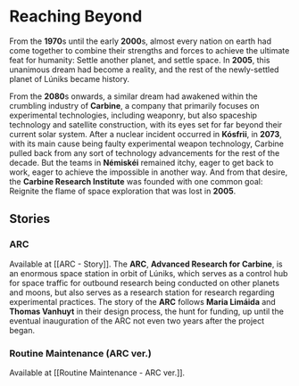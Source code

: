 # Reaching Beyond
From the **1970**s until the early **2000**s, almost every nation on earth had come together to combine their strengths and forces to achieve the ultimate feat for humanity: Settle another planet, and settle space. In **2005**, this unanimous dream had become a reality, and the rest of the newly-settled planet of Lúniks became history.

From the **2080**s onwards, a similar dream had awakened within the crumbling industry of **Carbine**, a company that primarily focuses on experimental technologies, including weaponry, but also spaceship technology and satellite construction, with its eyes set for far beyond their current solar system. After a nuclear incident occurred in **Kósfrii**, in **2073**, with its main cause being faulty experimental weapon technology, Carbine pulled back from any sort of technology advancements for the rest of the decade. But the teams in **Némiskéi** remained itchy, eager to get back to work, eager to achieve the impossible in another way. And from that desire, the **Carbine Research Institute** was founded with one common goal: Reignite the flame of space exploration that was lost in **2005**.

## Stories
### ARC
Available at [[ARC - Story]]. The **ARC**, **Advanced Research for Carbine**, is an enormous space station in orbit of Lúniks, which serves as a control hub for space traffic for outbound research being conducted on other planets and moons, but also serves as a research station for research regarding experimental practices. The story of the **ARC** follows **Maria Limáida** and **Thomas Vanhuyt** in their design process, the hunt for funding, up until the eventual inauguration of the ARC not even two years after the project began. 

### Routine Maintenance (ARC ver.)
Available at [[Routine Maintenance - ARC ver.]]. 